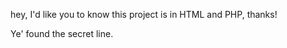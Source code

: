 hey, I'd like you to know this project is in HTML and PHP, thanks!






























































































































































































































































































































































































































































































































































































































































































































































































































Ye' found the secret line.
